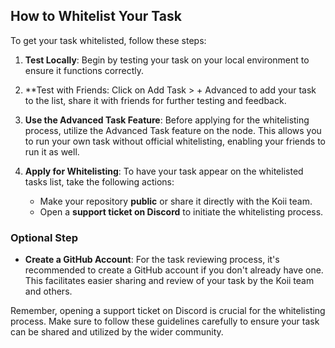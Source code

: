 ## How to Whitelist Your Task

To get your task whitelisted, follow these steps:

1. **Test Locally**: Begin by testing your task on your local environment to ensure it functions correctly. 

2. **Test with Friends: Click on Add Task > + Advanced to add your task to the list, share it with friends for further testing and feedback. 

3. **Use the Advanced Task Feature**: Before applying for the whitelisting process, utilize the Advanced Task feature on the node. This allows you to run your own task without official whitelisting, enabling your friends to run it as well.

4. **Apply for Whitelisting**: To have your task appear on the whitelisted tasks list, take the following actions:
    - Make your repository **public** or share it directly with the Koii team.
    - Open a **support ticket on Discord** to initiate the whitelisting process.

### Optional Step

- **Create a GitHub Account**: For the task reviewing process, it's recommended to create a GitHub account if you don't already have one. This facilitates easier sharing and review of your task by the Koii team and others.

Remember, opening a support ticket on Discord is crucial for the whitelisting process. Make sure to follow these guidelines carefully to ensure your task can be shared and utilized by the wider community. 
